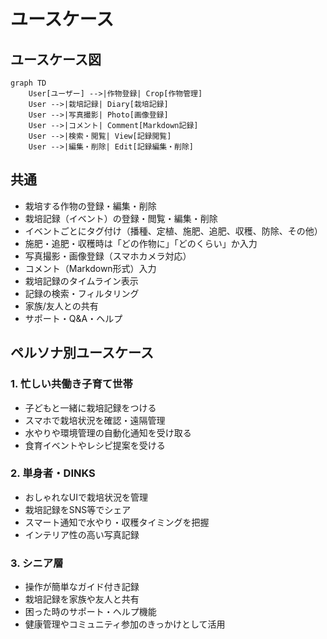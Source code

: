 <!-- filepath: /workspaces/FarmVerse/docs/1_CultivationDiary/basic_design/03_ユースケース.md -->
# ユースケース

## ユースケース図

```mermaid
graph TD
    User[ユーザー] -->|作物登録| Crop[作物管理]
    User -->|栽培記録| Diary[栽培記録]
    User -->|写真撮影| Photo[画像登録]
    User -->|コメント| Comment[Markdown記録]
    User -->|検索・閲覧| View[記録閲覧]
    User -->|編集・削除| Edit[記録編集・削除]
```

## 共通
- 栽培する作物の登録・編集・削除
- 栽培記録（イベント）の登録・閲覧・編集・削除
- イベントごとにタグ付け（播種、定植、施肥、追肥、収穫、防除、その他）
- 施肥・追肥・収穫時は「どの作物に」「どのくらい」か入力
- 写真撮影・画像登録（スマホカメラ対応）
- コメント（Markdown形式）入力
- 栽培記録のタイムライン表示
- 記録の検索・フィルタリング
- 家族/友人との共有
- サポート・Q&A・ヘルプ

## ペルソナ別ユースケース

### 1. 忙しい共働き子育て世帯
- 子どもと一緒に栽培記録をつける
- スマホで栽培状況を確認・遠隔管理
- 水やりや環境管理の自動化通知を受け取る
- 食育イベントやレシピ提案を受ける

### 2. 単身者・DINKS
- おしゃれなUIで栽培状況を管理
- 栽培記録をSNS等でシェア
- スマート通知で水やり・収穫タイミングを把握
- インテリア性の高い写真記録

### 3. シニア層
- 操作が簡単なガイド付き記録
- 栽培記録を家族や友人と共有
- 困った時のサポート・ヘルプ機能
- 健康管理やコミュニティ参加のきっかけとして活用
